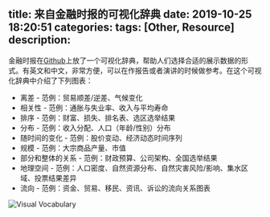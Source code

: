 title: 来自金融时报的可视化辞典
date: 2019-10-25 18:20:51
categories:
tags: [Other, Resource]
description:
---

金融时报在[Github](https://github.com/ft-interactive/chart-doctor/tree/master/visual-vocabulary)上放了一个可视化辞典，帮助人们选择合适的展示数据的形式。有英文和中文，非常方便，可以在作报告或者演讲的时候做参考。在这个可视化辞典中介绍了下列图表：

* 离差 - 范例：贸易顺差/逆差、气候变化  
* 相关性 - 范例：通胀与失业率、收入与平均寿命
* 排序 - 范例：财富、损失、排名表、选区选举结果
* 分布 - 范例：收入分配、人口（年龄/性别）分布
* 随时间的变化 - 范例：股价变动、经济动态时间序列
* 规模 - 范例：大宗商品产量、市值
* 部分和整体的关系 - 范例：财政预算、公司架构、全国选举结果
* 地理空间 - 范例：人口密度、自然资源分布、自然灾害风险/影响、集水区域、投票结果差异
* 流向 - 范例：资金、贸易、移民、资讯、诉讼的流向关系图表

![Visual Vocabulary](https://raw.githubusercontent.com/ft-interactive/chart-doctor/master/visual-vocabulary/poster.png)
